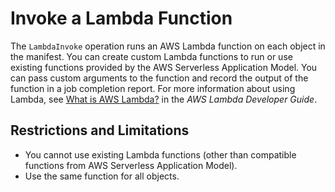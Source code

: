 # Invoke a Lambda Function<a name="batch-ops-invoke-lambda"></a>

The `LambdaInvoke` operation runs an AWS Lambda function on each object in the manifest\. You can create custom Lambda functions to run or use existing functions provided by the AWS Serverless Application Model\. You can pass custom arguments to the function and record the output of the function in a job completion report\. For more information about using Lambda, see [What is AWS Lambda?](https://docs.aws.amazon.com/lambda/latest/dg/) in the *AWS Lambda Developer Guide*\.

## Restrictions and Limitations<a name="batch-ops-invoke-lambda-restrictions"></a>
+ You cannot use existing Lambda functions \(other than compatible functions from AWS Serverless Application Model\)\.
+ Use the same function for all objects\.